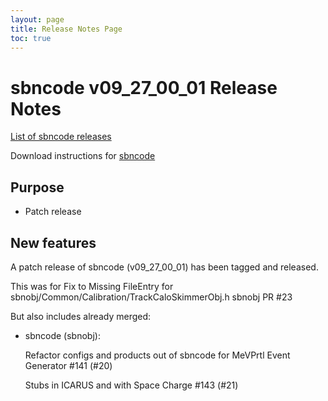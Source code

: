 ```yaml
---
layout: page
title: Release Notes Page
toc: true
---
```


sbncode v09_27_00_01 Release Notes
=======================================================================================

[List of sbncode releases](https://github.com/SBNSoftware/SBNSoftware.github.io/tree/master/AnalysisInfrastructure/Releases)

Download instructions for [sbncode]()

Purpose
---------------------------------------------------

* Patch release

New features
---------------------------------------------------
A patch release of sbncode (v09_27_00_01) has been tagged and released. 

This was for Fix to Missing FileEntry for sbnobj/Common/Calibration/TrackCaloSkimmerObj.h sbnobj PR #23


But also includes already merged:
* sbncode (sbnobj):
 
  Refactor configs and products out of sbncode for MeVPrtl Event Generator #141 (#20)
 
  Stubs in ICARUS and with Space Charge #143 (#21)
